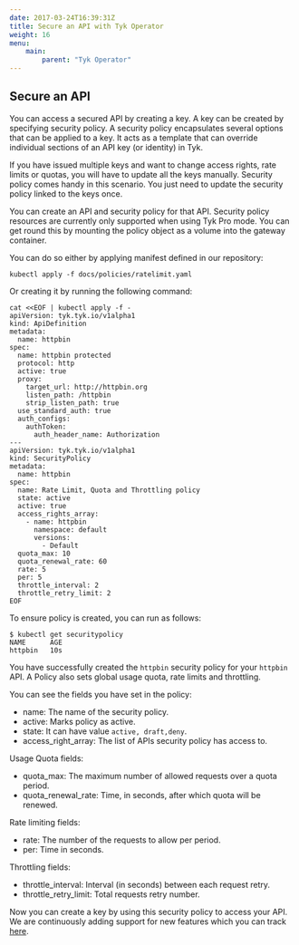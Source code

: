```yaml
---
date: 2017-03-24T16:39:31Z
title: Secure an API with Tyk Operator
weight: 16
menu:
    main:
        parent: "Tyk Operator"
---
```


## Secure an API

You can access a secured API by creating a key. A key can be created by specifying security policy. A security policy encapsulates several options that can be applied to a key. It acts as a template that can override individual sections of an API key (or identity) in Tyk.

If you have issued multiple keys and want to change access rights, rate limits or quotas, you will have to update all the keys manually. Security policy comes handy in this scenario. You just need to update the security policy linked to the keys once.

You can create an API and security policy for that API.
Security policy resources are currently only supported when using Tyk Pro mode. You can get round this by mounting the policy object as a volume into the gateway container.

You can do so either by applying manifest defined in our repository:

`kubectl apply -f docs/policies/ratelimit.yaml`

Or creating it by running the following command:

```
cat <<EOF | kubectl apply -f -
apiVersion: tyk.tyk.io/v1alpha1
kind: ApiDefinition
metadata:
  name: httpbin
spec:
  name: httpbin protected
  protocol: http
  active: true
  proxy:
    target_url: http://httpbin.org
    listen_path: /httpbin
    strip_listen_path: true
  use_standard_auth: true
  auth_configs:
    authToken:
      auth_header_name: Authorization
---
apiVersion: tyk.tyk.io/v1alpha1
kind: SecurityPolicy
metadata:
  name: httpbin
spec:
  name: Rate Limit, Quota and Throttling policy
  state: active
  active: true
  access_rights_array:
    - name: httpbin
      namespace: default
      versions:
        - Default
  quota_max: 10
  quota_renewal_rate: 60
  rate: 5
  per: 5
  throttle_interval: 2
  throttle_retry_limit: 2
EOF
```

To ensure policy is created, you can run as follows:

```
$ kubectl get securitypolicy
NAME      AGE
httpbin   10s
```

You have successfully created the  `httpbin` security policy for your `httpbin` API. A Policy also sets global usage quota, rate limits and throttling.

You can see the fields you have set in the policy:

- name: The name of the security policy.
- active: Marks policy as active.
- state: It can have value `active, draft,deny`.
- access_right_array: The list of APIs security policy has access to.

Usage Quota fields:

- quota_max: The maximum number of allowed requests over a quota period.
- quota_renewal_rate: Time, in seconds, after which quota will be renewed.

Rate limiting fields:

- rate: The number of the requests to allow per period.
- per: Time in seconds.

Throttling fields:

- throttle_interval: Interval (in seconds) between each request retry.
- throttle_retry_limit: Total requests retry number.

Now you can create a key by using this security policy to access your API.
We are continuously adding support for new features which you can track [here](https://github.com/TykTechnologies/tyk-operator/blob/master/docs/policies.md).
